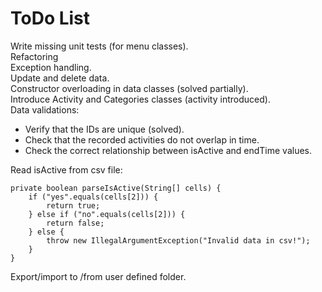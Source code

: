 # ToDo List

Write missing unit tests (for menu classes).  
Refactoring  
Exception handling.  
Update and delete data.  
Constructor overloading in data classes (solved partially).  
Introduce Activity and Categories classes (activity introduced).  
Data validations:
 - Verify that the IDs are unique (solved).
 - Check that the recorded activities do not overlap in time.
 - Check the correct relationship between isActive and endTime values.

Read isActive from csv file:

    private boolean parseIsActive(String[] cells) {
        if ("yes".equals(cells[2])) {
            return true;
        } else if ("no".equals(cells[2])) {
            return false;
        } else {
            throw new IllegalArgumentException("Invalid data in csv!");
        }
    }

Export/import to /from user defined folder.